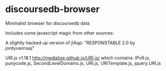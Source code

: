 # discoursedb-browser
Minimalist browser for discoursedb data

Includes some javascript magic from other sources:

 A slightly hacked up version of jlAqp: 
    "RESPONSTABLE 2.0 by jordyvanraaij"

 URI.js v1.18.1 http://medialize.github.io/URI.js/
  which contains: IPv6.js, punycode.js, SecondLevelDomains.js, URI.js, URITemplate.js, jquery.URI.js 

